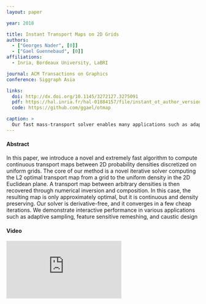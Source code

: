 ```yaml
---
layout: paper

year: 2018

title: Instant Transport Maps on 2D Grids
authors:
  - ["Georges Nader", [0]]
  - ["Gael Guennebaud", [0]]
affiliations:
  - Inria, Bordeaux University, LaBRI

journal: ACM Transactions on Graphics
conference: Siggraph Asia

links:
  doi: http://dx.doi.org/10.1145/3272127.3275091
  pdf: https://hal.inria.fr/hal-01884157/file/instant_ot_author_version_comp.pdf
  code: https://github.com/ggael/otmap

caption: >
  Our fast mass-transport solver enables many applications such as adaptive sampling, surface remeshing, heightfield morphing and caustic design with interactive performance. From left to right: a painting of Van Gogh (A Wheatfield with Cypresses), Max-Planck 3D model courtesy of Max-Planck Institut für Informatik, and volcano heightmaps courtesy of University of Otago.
---
```


#### Abstract

In this paper, we introduce a novel and extremely fast algorithm to compute continuous transport maps between 2D probability densities discretized on
uniform grids. The core of our method is a novel iterative solver computing the L2 optimal transport map from a grid to the uniform density in the 2D Euclidean plane. A transport map between arbitrary densities is then recovered through numerical inversion and composition. In this case, the resulting map is only approximately optimal, but it is continuous and density preserving. Our solver is derivative-free, and it converges in a few cheap iterations. We demonstrate interactive performance in various applications such as adaptive sampling, feature sensitive remeshing, and caustic design

#### Video

<iframe src="https://www.youtube.com/embed/Ofz4-reJQRk" frameborder="0" allow="accelerometer; autoplay; clipboard-write; encrypted-media; gyroscope; picture-in-picture" allowfullscreen></iframe>

<!-- #### Bibtex

```
@article{otmap_2018,
  author  = {Nader Georges and Gael Guennebaud},
  title   = {Instant Transport Maps on 2D Grid},
  year    = {2018},
  journal = {ACM Trans. Graph.},
  volume  = {37},
  number  = {6},
  articleno = {249},
  numpages = {13},
  doi     = {10.1145/3272127.3275091}
}
``` -->
